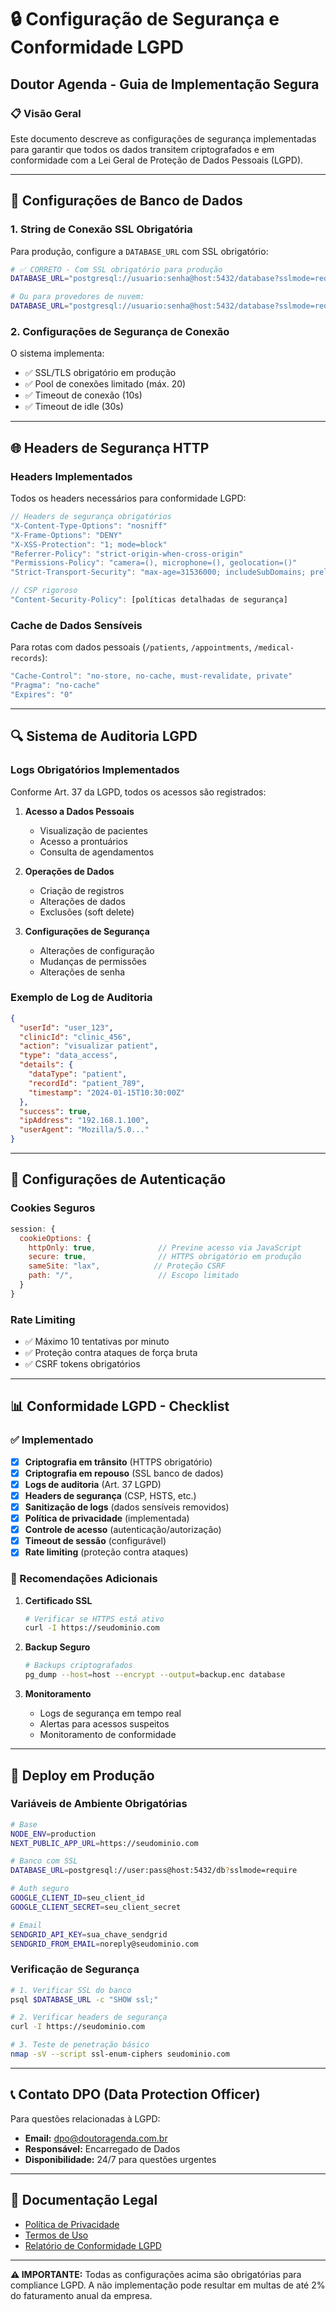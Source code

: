 # 🔒 Configuração de Segurança e Conformidade LGPD

## Doutor Agenda - Guia de Implementação Segura

### 📋 Visão Geral

Este documento descreve as configurações de segurança implementadas para garantir que todos os dados transitem criptografados e em conformidade com a Lei Geral de Proteção de Dados Pessoais (LGPD).

---

## 🔐 Configurações de Banco de Dados

### 1. String de Conexão SSL Obrigatória

Para produção, configure a `DATABASE_URL` com SSL obrigatório:

```bash
# ✅ CORRETO - Com SSL obrigatório para produção
DATABASE_URL="postgresql://usuario:senha@host:5432/database?sslmode=require&sslcert=cliente-cert.pem&sslkey=cliente-key.pem&sslrootcert=ca-cert.pem"

# Ou para provedores de nuvem:
DATABASE_URL="postgresql://usuario:senha@host:5432/database?sslmode=require"
```

### 2. Configurações de Segurança de Conexão

O sistema implementa:

- ✅ SSL/TLS obrigatório em produção
- ✅ Pool de conexões limitado (máx. 20)
- ✅ Timeout de conexão (10s)
- ✅ Timeout de idle (30s)

---

## 🌐 Headers de Segurança HTTP

### Headers Implementados

Todos os headers necessários para conformidade LGPD:

```javascript
// Headers de segurança obrigatórios
"X-Content-Type-Options": "nosniff"
"X-Frame-Options": "DENY"
"X-XSS-Protection": "1; mode=block"
"Referrer-Policy": "strict-origin-when-cross-origin"
"Permissions-Policy": "camera=(), microphone=(), geolocation=()"
"Strict-Transport-Security": "max-age=31536000; includeSubDomains; preload"

// CSP rigoroso
"Content-Security-Policy": [políticas detalhadas de segurança]
```

### Cache de Dados Sensíveis

Para rotas com dados pessoais (`/patients`, `/appointments`, `/medical-records`):

```javascript
"Cache-Control": "no-store, no-cache, must-revalidate, private"
"Pragma": "no-cache"
"Expires": "0"
```

---

## 🔍 Sistema de Auditoria LGPD

### Logs Obrigatórios Implementados

Conforme Art. 37 da LGPD, todos os acessos são registrados:

1. **Acesso a Dados Pessoais**

   - Visualização de pacientes
   - Acesso a prontuários
   - Consulta de agendamentos

2. **Operações de Dados**

   - Criação de registros
   - Alterações de dados
   - Exclusões (soft delete)

3. **Configurações de Segurança**
   - Alterações de configuração
   - Mudanças de permissões
   - Alterações de senha

### Exemplo de Log de Auditoria

```json
{
  "userId": "user_123",
  "clinicId": "clinic_456",
  "action": "visualizar patient",
  "type": "data_access",
  "details": {
    "dataType": "patient",
    "recordId": "patient_789",
    "timestamp": "2024-01-15T10:30:00Z"
  },
  "success": true,
  "ipAddress": "192.168.1.100",
  "userAgent": "Mozilla/5.0..."
}
```

---

## 🔐 Configurações de Autenticação

### Cookies Seguros

```javascript
session: {
  cookieOptions: {
    httpOnly: true,              // Previne acesso via JavaScript
    secure: true,                // HTTPS obrigatório em produção
    sameSite: "lax",            // Proteção CSRF
    path: "/",                   // Escopo limitado
  }
}
```

### Rate Limiting

- ✅ Máximo 10 tentativas por minuto
- ✅ Proteção contra ataques de força bruta
- ✅ CSRF tokens obrigatórios

---

## 📊 Conformidade LGPD - Checklist

### ✅ Implementado

- [x] **Criptografia em trânsito** (HTTPS obrigatório)
- [x] **Criptografia em repouso** (SSL banco de dados)
- [x] **Logs de auditoria** (Art. 37 LGPD)
- [x] **Headers de segurança** (CSP, HSTS, etc.)
- [x] **Sanitização de logs** (dados sensíveis removidos)
- [x] **Política de privacidade** (implementada)
- [x] **Controle de acesso** (autenticação/autorização)
- [x] **Timeout de sessão** (configurável)
- [x] **Rate limiting** (proteção contra ataques)

### 🔄 Recomendações Adicionais

1. **Certificado SSL**

   ```bash
   # Verificar se HTTPS está ativo
   curl -I https://seudominio.com
   ```

2. **Backup Seguro**

   ```bash
   # Backups criptografados
   pg_dump --host=host --encrypt --output=backup.enc database
   ```

3. **Monitoramento**
   - Logs de segurança em tempo real
   - Alertas para acessos suspeitos
   - Monitoramento de conformidade

---

## 🚀 Deploy em Produção

### Variáveis de Ambiente Obrigatórias

```bash
# Base
NODE_ENV=production
NEXT_PUBLIC_APP_URL=https://seudominio.com

# Banco com SSL
DATABASE_URL=postgresql://user:pass@host:5432/db?sslmode=require

# Auth seguro
GOOGLE_CLIENT_ID=seu_client_id
GOOGLE_CLIENT_SECRET=seu_client_secret

# Email
SENDGRID_API_KEY=sua_chave_sendgrid
SENDGRID_FROM_EMAIL=noreply@seudominio.com
```

### Verificação de Segurança

```bash
# 1. Verificar SSL do banco
psql $DATABASE_URL -c "SHOW ssl;"

# 2. Verificar headers de segurança
curl -I https://seudominio.com

# 3. Teste de penetração básico
nmap -sV --script ssl-enum-ciphers seudominio.com
```

---

## 📞 Contato DPO (Data Protection Officer)

Para questões relacionadas à LGPD:

- **Email:** dpo@doutoragenda.com.br
- **Responsável:** Encarregado de Dados
- **Disponibilidade:** 24/7 para questões urgentes

---

## 📄 Documentação Legal

- [Política de Privacidade](/privacy-policy)
- [Termos de Uso](/terms-of-service)
- [Relatório de Conformidade LGPD](/lgpd-compliance)

---

**⚠️ IMPORTANTE:**
Todas as configurações acima são obrigatórias para compliance LGPD. A não implementação pode resultar em multas de até 2% do faturamento anual da empresa.
